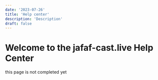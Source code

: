 ```yaml
---
date: '2023-07-26'
title: 'Help center'
description: 'Description'
draft: false
---
```


# Welcome to the jafaf-cast.live Help Center

this page is not completed yet
